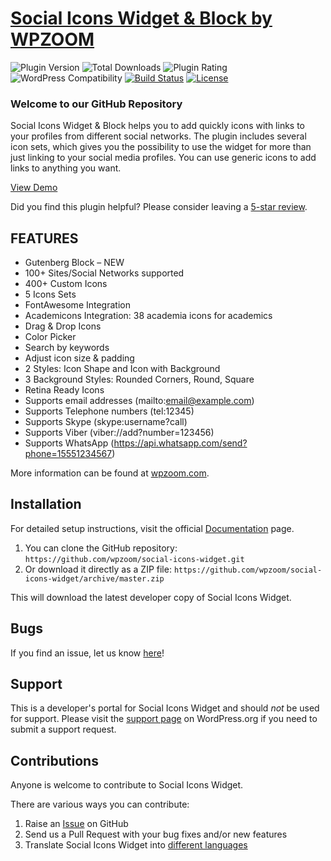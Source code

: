 # [Social Icons Widget & Block by WPZOOM](https://wordpress.org/plugins/social-icons-widget-by-wpzoom/) #

![Plugin Version](https://img.shields.io/wordpress/plugin/v/social-icons-widget-by-wpzoom.svg?maxAge=2592000) ![Total Downloads](https://img.shields.io/wordpress/plugin/dt/social-icons-widget-by-wpzoom.svg?maxAge=2592000) ![Plugin Rating](https://img.shields.io/wordpress/plugin/r/social-icons-widget-by-wpzoom.svg?maxAge=2592000) ![WordPress Compatibility](https://img.shields.io/wordpress/v/social-icons-widget-by-wpzoom.svg?maxAge=2592000) [![Build Status](https://img.shields.io/travis/wpzoom/social-icons-widget/master.svg?maxAge=2592000)](https://travis-ci.org/wpzoom/social-icons-widget) [![License](https://img.shields.io/badge/license-GPL--2.0%2B-red.svg)](https://github.com/wpzoom/social-icons-widget/blob/master/license.txt)

### Welcome to our GitHub Repository

Social Icons Widget & Block helps you to add quickly icons with links to your profiles from different social networks. The plugin includes several icon sets, which gives you the possibility to use the widget for more than just linking to your social media profiles. You can use generic icons to add links to anything you want.

[View Demo](https://demo.wpzoom.com/social-icons/)

Did you find this plugin helpful? Please consider leaving a [5-star review](https://wordpress.org/support/plugin/social-icons-widget-by-wpzoom/reviews/).


## FEATURES ##
* Gutenberg Block – NEW
* 100+ Sites/Social Networks supported
* 400+ Custom Icons
* 5 Icons Sets
* FontAwesome Integration
* Academicons Integration: 38 academia icons for academics
* Drag & Drop Icons
* Color Picker
* Search by keywords
* Adjust icon size & padding
* 2 Styles: Icon Shape and Icon with Background
* 3 Background Styles: Rounded Corners, Round, Square
* Retina Ready Icons
* Supports email addresses (mailto:email@example.com)
* Supports Telephone numbers (tel:12345)
* Supports Skype (skype:username?call)
* Supports Viber (viber://add?number=123456)
* Supports WhatsApp (https://api.whatsapp.com/send?phone=15551234567)


More information can be found at [wpzoom.com](https://www.wpzoom.com/plugins/social-widget/).

## Installation ##

For detailed setup instructions, visit the official [Documentation](https://www.wpzoom.com/documentation/social-icons-widget-by-wpzoom/) page.

1. You can clone the GitHub repository: `https://github.com/wpzoom/social-icons-widget.git`
2. Or download it directly as a ZIP file: `https://github.com/wpzoom/social-icons-widget/archive/master.zip`

This will download the latest developer copy of Social Icons Widget.

## Bugs ##
If you find an issue, let us know [here](https://github.com/wpzoom/social-icons-widget/issues)!

## Support ##
This is a developer's portal for Social Icons Widget and should _not_ be used for support. Please visit the [support page](https://wordpress.org/support/plugin/social-icons-widget-by-wpzoom/) on WordPress.org if you need to submit a support request.

## Contributions ##
Anyone is welcome to contribute to Social Icons Widget.

There are various ways you can contribute:

1. Raise an [Issue](https://github.com/wpzoom/social-icons-widget/issues) on GitHub
2. Send us a Pull Request with your bug fixes and/or new features
3. Translate Social Icons Widget into [different languages](https://translate.wordpress.org/projects/wp-plugins/social-icons-widget-by-wpzoom/)
